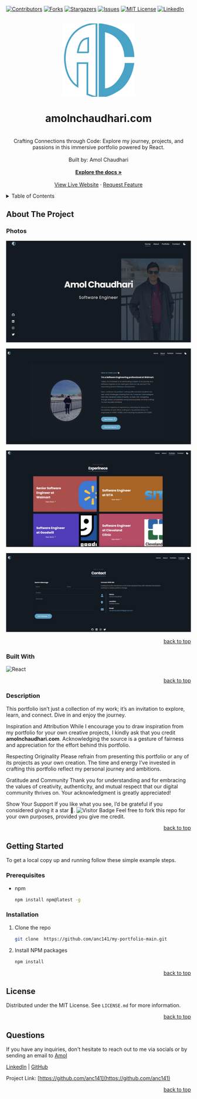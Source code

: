 <a name="readme-top"></a>

  <!-- PROJECT SHIELDS -->

[![Contributors][contributors-shield]][contributors-url]
[![Forks][forks-shield]][forks-url]
[![Stargazers][stars-shield]][stars-url]
[![Issues][issues-shield]][issues-url]
[![MIT License][license-shield]][license-url]
[![LinkedIn][linkedin-shield]][linkedin-url]

  <!-- PROJECT LOGO -->

  <br />
  <div align="center">
     <a href="https://github.com/anc141/my-portfolio-main">
      <img src="src/images/logo.svg" alt="Logo" width="200" height="200">
    </a>
    <h1 align="center">amolnchaudhari.com</h1>
    <p align="center">
    <br/>
Crafting Connections through Code: Explore my journey, projects, and passions in this immersive portfolio powered by React.<br/>
      <br/>
      Built by: Amol Chaudhari
      <br/>
      <br/>
      <a href="https://github.com/anc141/my-portfolio-main"><strong>Explore the docs »</strong></a>
      <br/>
      <br/>
      <a href="https://amolnchaudhari.com">View Live Website</a>
      ·
      <a href="https://github.com/anc141/my-portfolio-main/issues">Request Feature</a>
    </p>
  </div>
  
  <!-- TABLE OF CONTENTS -->

  <details>
    <summary>Table of Contents</summary>
    <ol>
      <li>
        <a href="#about-the-project">About The Project</a>
        <ul>
          <li><a href="#photos">Photos</a></li>
          <li><a href="#built-with">Built With</a></li>
          <li><a href="#description">Description</a></li>
        </ul>
      </li>
      <li>
          <a href="#getting-started">Getting Started</a>
        <ul>
          <li><a href="#prerequisites">Prerequisites</a></li>
          <li><a href="#installation">Installation</a></li>
        </ul>
      </li>
      <li><a href="#license">License</a></li>
      <li><a href="#questions">Questions</a></li>
    </ol>
  </details>
  
  <!-- ABOUT THE PROJECT -->
  
  ## About The Project
  
  ### Photos
  
[![My React Portfolio Screen Shot][product-screenshot]](https://amolnchaudhari.com)

[![My React Portfolio Screen Shot][product-screenshot2]](https://amolnchaudhari.com)

[![My React Portfolio Screen Shot][product-screenshot3]](https://amolnchaudhari.com)

[![My React Portfolio Screen Shot][product-screenshot4]](https://amolnchaudhari.com)

  <p align="right"><a href="#readme-top">back to top</a></p>
  
  ### Built With
  
  ![React](https://img.shields.io/badge/React-20232A?style=for-the-badge&logo=React&logoColor=61DAFB)

  <p align="right"><a href="#readme-top">back to top</a></p>
  
  ### Description

This portfolio isn’t just a collection of my work; it’s an invitation to explore, learn, and connect. Dive in and enjoy the journey.

Inspiration and Attribution
While I encourage you to draw inspiration from my portfolio for your own creative projects, I kindly ask that you credit <strong>amolnchaudhari.com</strong>. Acknowledging the source is a gesture of fairness and appreciation for the effort behind this portfolio.

Respecting Originality
Please refrain from presenting this portfolio or any of its projects as your own creation. The time and energy I’ve invested in crafting this portfolio reflect my personal journey and ambitions.

Gratitude and Community
Thank you for understanding and for embracing the values of creativity, authenticity, and mutual respect that our digital community thrives on. Your acknowledgment is greatly appreciated!

Show Your Support
If you like what you see, I’d be grateful if you considered giving it a star 🌟.
![Visitor Badge](https://visitor-badge.glitch.me/badge?page_id=anc141.my-portfolio-main)
Feel free to fork this repo for your own purposes, provided you give me credit.

  <p align="right"><a href="#readme-top">back to top</a></p>
 

<!-- GETTING STARTED -->

## Getting Started

To get a local copy up and running follow these simple example steps.

### Prerequisites

- npm
  ```sh
  npm install npm@latest -g
  ```

### Installation

1. Clone the repo
   ```sh
   git clone  https://github.com/anc141/my-portfolio-main.git
   ```
2. Install NPM packages
   ```sh
   npm install
   ```

  <p align="right"><a href="#readme-top">back to top</a></p>
  
 
  <!-- LICENSE -->

## License

Distributed under the MIT License. See `LICENSE.md` for more information.

  <p align="right"><a href="#readme-top">back to top</a></p>
  
  
<!-- QUESTIONS -->
  
## Questions

If you have any inquiries, don't hesitate to reach out to me via socials or by sending an email to <a href="mailto:amolchaudhari141@gmail.com">Amol</a>

<a href="https://www.linkedin.com/in/amolnchaudhari/">LinkedIn</a> | <a href="https://github.com/anc141/">GitHub</a>

Project Link: [https://github.com/anc141](https://github.com/anc141)

  <p align="right"><a href="#readme-top">back to top</a></p>
  
  <!-- MARKDOWN LINKS & IMAGES -->

[contributors-shield]: https://img.shields.io/github/contributors/anc141/my-portfolio-main.svg?style=for-the-badge
[contributors-url]: https://github.com/anc141/my-portfolio-main/graphs/contributors
[forks-shield]: https://img.shields.io/github/forks/anc141/my-portfolio-main.svg?style=for-the-badge
[forks-url]: https://github.com/anc141/my-portfolio-main/network/members
[stars-shield]: https://img.shields.io/github/stars/anc141/my-portfolio-main.svg?style=for-the-badge
[stars-url]: https://github.com/anc141/my-portfolio-main/stargazers
[issues-shield]: https://img.shields.io/github/issues/anc141/my-portfolio-main.svg?style=for-the-badge
[issues-url]: https://github.com/anc141/my-portfolio-main/issues
[license-shield]: https://img.shields.io/github/license/anc141/my-portfolio-main.svg?style=for-the-badge
[license-url]: https://github.com/anc141/my-portfolio-main/blob/main/LICENSE.md
[linkedin-shield]: https://img.shields.io/badge/-LinkedIn-black.svg?style=for-the-badge&logo=linkedin&colorB=555
[linkedin-url]: https://linkedin.com/in/amolnchaudhari

  <!-- UPDATE PLACEHOLDER IMAGES HERE -->

[product-screenshot]: src/images/Screenshot.jpeg
[product-screenshot2]: src/images/Screenshot2.jpeg
[product-screenshot3]: src/images/Screenshot3.jpeg
[product-screenshot4]: src/images/Screenshot4.jpeg
[responsive-screenshot]: src/images/mobile-screenshot.png
[responsive-screenshot2]: src/images/mobile-screenshot2.png
[responsive-screenshot3]: src/images/mobile-screenshot3.png
[responsive-screenshot4]: src/images/mobile-screenshot4.png
